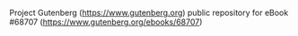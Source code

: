 Project Gutenberg (https://www.gutenberg.org) public repository for
eBook #68707 (https://www.gutenberg.org/ebooks/68707)
